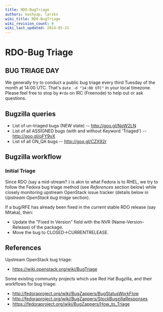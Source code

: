 ```yaml
---
title: RDO-BugTriage
authors: kashyap, larsks
wiki_title: RDO-BugTriage
wiki_revision_count: 9
wiki_last_updated: 2014-05-21
---
```


# RDO-Bug Triage

## BUG TRIAGE DAY

We generally try to conduct a public bug triage every third Tuesday of the month at 14:00 UTC. That's `date -d "14:00 UTC"` in your local timezone. Please feel free to stop by `#rdo` on IRC (Freenode) to help out or ask questions.

## Bugzilla queries

*   List of un-triaged bugs (NEW state) -- <http://goo.gl/NqW2LN>
*   List of all ASSIGNED bugs (with and without Keyword 'Triaged') -- <http://goo.gl/oFY9vX>
*   List of all ON_QA bugs -- <http://goo.gl/CZX92r>

## Bugzilla workflow

### Initial Triage

Since RDO (say a mid-stream? ) is akin to what Fedora is to RHEL, we try to follow the Fedora bug triage method (see *References* section below) while closely monitoring upstream OpenStack issue tracker (details below in *Upstream OpenStack bug triage* section).

If a bug/RFE has already been fixed in the *current* stable RDO release (say Mitaka), then:

*   Update the "Fixed In Version" field with the NVR (Name-Version-Release) of the package.
*   Move the bug to CLOSED->CURRENTRELEASE.

## References

Upstream OpenStack bug triage:

*   <https://wiki.openstack.org/wiki/BugTriage>

Some existing community projects which use Red Hat Bugzilla, and their workflows for bug triage:

*   <http://fedoraproject.org/wiki/BugZappers/BugStatusWorkFlow>
*   <http://fedoraproject.org/wiki/BugZappers/StockBugzillaResponses>
*   <https://fedoraproject.org/wiki/BugZappers/How_to_Triage>

